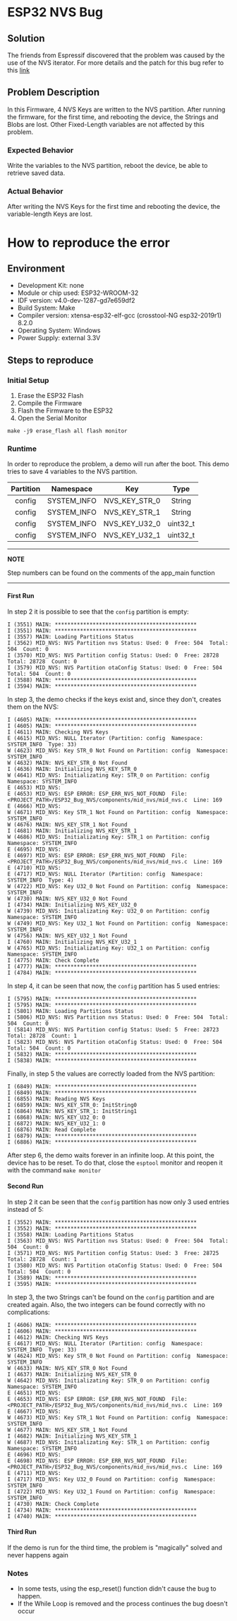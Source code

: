# ESP32 NVS Bug

## Solution

The friends from Espressif discovered that the problem was caused by the use of the NVS iterator. For more details and the patch for this bug refer to this [link](https://github.com/espressif/esp-idf/issues/4378)


## Problem Description

In this Firmware, 4 NVS Keys are written to the NVS partition. After running the firmware, for the first time, and rebooting the device, the Strings and Blobs are lost. Other Fixed-Length variables are not affected by this problem.

### Expected Behavior

Write the variables to the NVS partition, reboot the device, be able to retrieve saved data.

### Actual Behavior

After writing the NVS Keys for the first time and rebooting the device, the variable-length Keys are lost.

# How to reproduce the error

## Environment

- Development Kit: none
- Module or chip used: ESP32-WROOM-32
- IDF version: v4.0-dev-1287-gd7e659df2 
- Build System: Make
- Compiler version: xtensa-esp32-elf-gcc (crosstool-NG esp32-2019r1) 8.2.0
- Operating System:	Windows
- Power Supply: external 3.3V


## Steps to reproduce

### Initial Setup

1. Erase the ESP32 Flash
2. Compile the Firmware
3. Flash the Firmware to the ESP32
4. Open the Serial Monitor

```
make -j9 erase_flash all flash monitor
```

### Runtime

In order to reproduce the problem, a demo will run after the boot. This demo tries to save 4 variables to the NVS partition.

| Partition |  Namespace  |      Key      |   Type   |
| :-------: | :---------: | :-----------: | :------: |
|  config   | SYSTEM_INFO | NVS_KEY_STR_0 |  String  |
|  config   | SYSTEM_INFO | NVS_KEY_STR_1 |  String  |
|  config   | SYSTEM_INFO | NVS_KEY_U32_0 | uint32_t |
|  config   | SYSTEM_INFO | NVS_KEY_U32_1 | uint32_t |


---
**NOTE**

Step numbers can be found on the comments of the app_main function

---

#### First Run

In step 2 it is possible to see that the `config` partition is empty:

```
I (3551) MAIN: *********************************************
I (3551) MAIN: *********************************************
I (3557) MAIN: Loading Partitions Status
I (3562) MID_NVS: NVS Partition nvs Status: Used: 0  Free: 504  Total: 504  Count: 0
I (3570) MID_NVS: NVS Partition config Status: Used: 0  Free: 28728  Total: 28728  Count: 0
I (3579) MID_NVS: NVS Partition otaConfig Status: Used: 0  Free: 504  Total: 504  Count: 0
I (3588) MAIN: *********************************************
I (3594) MAIN: *********************************************
```

In step 3, the demo checks if the keys exist and, since they don't, creates them on the NVS:

```
I (4605) MAIN: *********************************************
I (4605) MAIN: *********************************************
I (4611) MAIN: Checking NVS Keys
E (4615) MID_NVS: NULL Iterator (Partition: config  Namespace: SYSTEM_INFO  Type: 33)
W (4623) MID_NVS: Key STR_0 Not Found on Partition: config  Namespace: SYSTEM_INFO
W (4632) MAIN: NVS_KEY_STR_0 Not Found
I (4636) MAIN: Initializing NVS_KEY_STR_0
W (4641) MID_NVS: Initializating Key: STR_0 on Partition: config  Namespace: SYSTEM_INFO
E (4653) MID_NVS:
E (4653) MID_NVS: ESP ERROR: ESP_ERR_NVS_NOT_FOUND  File: <PROJECT_PATH>/ESP32_Bug_NVS/components/mid_nvs/mid_nvs.c  Line: 169
E (4666) MID_NVS:
W (4671) MID_NVS: Key STR_1 Not Found on Partition: config  Namespace: SYSTEM_INFO
W (4676) MAIN: NVS_KEY_STR_1 Not Found
I (4681) MAIN: Initializing NVS_KEY_STR_1
W (4686) MID_NVS: Initializating Key: STR_1 on Partition: config  Namespace: SYSTEM_INFO
E (4695) MID_NVS:
E (4697) MID_NVS: ESP ERROR: ESP_ERR_NVS_NOT_FOUND  File: <PROJECT_PATH>/ESP32_Bug_NVS/components/mid_nvs/mid_nvs.c  Line: 169
E (4710) MID_NVS:
E (4717) MID_NVS: NULL Iterator (Partition: config  Namespace: SYSTEM_INFO  Type: 4)
W (4722) MID_NVS: Key U32_0 Not Found on Partition: config  Namespace: SYSTEM_INFO
W (4730) MAIN: NVS_KEY_U32_0 Not Found
I (4734) MAIN: Initializing NVS_KEY_U32_0
W (4739) MID_NVS: Initializating Key: U32_0 on Partition: config  Namespace: SYSTEM_INFO
W (4749) MID_NVS: Key U32_1 Not Found on Partition: config  Namespace: SYSTEM_INFO
W (4756) MAIN: NVS_KEY_U32_1 Not Found
I (4760) MAIN: Initializing NVS_KEY_U32_1
W (4765) MID_NVS: Initializating Key: U32_1 on Partition: config  Namespace: SYSTEM_INFO
I (4775) MAIN: Check Complete
I (4777) MAIN: *********************************************
I (4784) MAIN: *********************************************
```

In step 4, it can be seen that now, the `config` partition has 5 used entries:

```
I (5795) MAIN: *********************************************
I (5795) MAIN: *********************************************
I (5801) MAIN: Loading Partitions Status
I (5806) MID_NVS: NVS Partition nvs Status: Used: 0  Free: 504  Total: 504  Count: 0
I (5814) MID_NVS: NVS Partition config Status: Used: 5  Free: 28723  Total: 28728  Count: 1
I (5823) MID_NVS: NVS Partition otaConfig Status: Used: 0  Free: 504  Total: 504  Count: 0
I (5832) MAIN: *********************************************
I (5838) MAIN: *********************************************
```

Finally, in step 5 the values are correctly loaded from the NVS partition:

```
I (6849) MAIN: *********************************************
I (6849) MAIN: *********************************************
I (6855) MAIN: Reading NVS Keys
I (6859) MAIN: NVS_KEY_STR_0: InitString0
I (6864) MAIN: NVS_KEY_STR_1: InitString1
I (6868) MAIN: NVS_KEY_U32_0: 0
I (6872) MAIN: NVS_KEY_U32_1: 0
I (6876) MAIN: Read Complete
I (6879) MAIN: *********************************************
I (6886) MAIN: *********************************************
```

After step 6, the demo waits forever in an infinite loop. At this point, the device has to be reset.
To do that, close the `esptool` monitor and reopen it with the command `make monitor`


#### Second Run

In step 2 it can be seen that the `config` partition has now only 3 used entries instead of 5:

```
I (3552) MAIN: *********************************************
I (3552) MAIN: *********************************************
I (3558) MAIN: Loading Partitions Status
I (3563) MID_NVS: NVS Partition nvs Status: Used: 0  Free: 504  Total: 504  Count: 0
I (3571) MID_NVS: NVS Partition config Status: Used: 3  Free: 28725  Total: 28728  Count: 1
I (3580) MID_NVS: NVS Partition otaConfig Status: Used: 0  Free: 504  Total: 504  Count: 0
I (3589) MAIN: *********************************************
I (3595) MAIN: *********************************************
```

In step 3, the two Strings can't be found on the `config` partition and are created again. Also, the two integers can be found correctly with no complications:

```
I (4606) MAIN: *********************************************
I (4606) MAIN: *********************************************
I (4612) MAIN: Checking NVS Keys
E (4617) MID_NVS: NULL Iterator (Partition: config  Namespace: SYSTEM_INFO  Type: 33)
W (4624) MID_NVS: Key STR_0 Not Found on Partition: config  Namespace: SYSTEM_INFO
W (4633) MAIN: NVS_KEY_STR_0 Not Found
I (4637) MAIN: Initializing NVS_KEY_STR_0
W (4642) MID_NVS: Initializating Key: STR_0 on Partition: config  Namespace: SYSTEM_INFO
E (4651) MID_NVS:
E (4653) MID_NVS: ESP ERROR: ESP_ERR_NVS_NOT_FOUND  File: <PROJECT_PATH>/ESP32_Bug_NVS/components/mid_nvs/mid_nvs.c  Line: 169
E (4667) MID_NVS:
W (4673) MID_NVS: Key STR_1 Not Found on Partition: config  Namespace: SYSTEM_INFO
W (4677) MAIN: NVS_KEY_STR_1 Not Found
I (4682) MAIN: Initializing NVS_KEY_STR_1
W (4687) MID_NVS: Initializating Key: STR_1 on Partition: config  Namespace: SYSTEM_INFO
E (4696) MID_NVS:
E (4698) MID_NVS: ESP ERROR: ESP_ERR_NVS_NOT_FOUND  File: <PROJECT_PATH>/ESP32_Bug_NVS/components/mid_nvs/mid_nvs.c  Line: 169
E (4711) MID_NVS:
I (4717) MID_NVS: Key U32_0 Found on Partition: config  Namespace: SYSTEM_INFO
I (4722) MID_NVS: Key U32_1 Found on Partition: config  Namespace: SYSTEM_INFO
I (4730) MAIN: Check Complete
I (4734) MAIN: *********************************************
I (4740) MAIN: *********************************************
```

#### Third Run

If the demo is run for the third time, the problem is "magically" solved and never happens again



### Notes

- In some tests, using the esp_reset() function didn't cause the bug to happen.
- If the While Loop is removed and the process continues the bug doesn't occur
